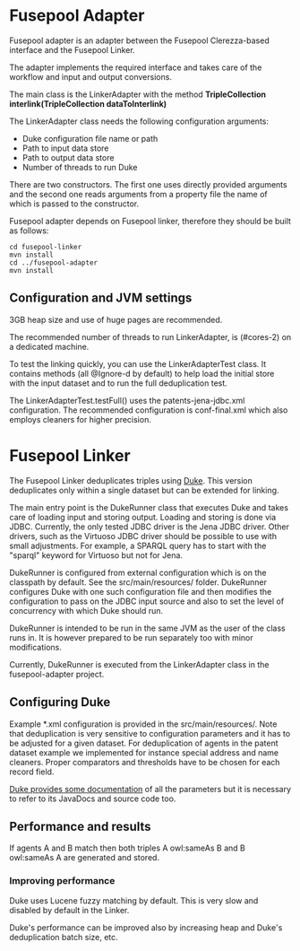 # Fusepool Adapter

Fusepool adapter is an adapter between the Fusepool Clerezza-based interface and the Fusepool Linker.

The adapter implements the required interface and takes care of the workflow and input and output conversions.

The main class is the LinkerAdapter with the method 
**TripleCollection interlink(TripleCollection dataToInterlink)**

The LinkerAdapter class needs the following configuration arguments:

*  Duke configuration file name or path
*  Path to input data store 
*  Path to output data store  
*  Number of threads to run Duke

There are two constructors. The first one uses directly provided arguments and the second one reads arguments 
from a property file the name of which is passed to the constructor.

Fusepool adapter depends on Fusepool linker, therefore they should be built as follows:

```
cd fusepool-linker
mvn install
cd ../fusepool-adapter
mvn install
```

## Configuration and JVM settings
3GB heap size and use of huge pages are recommended.

The recommended number of threads to run LinkerAdapter, is (#cores-2) on a dedicated machine. 

To test the linking quickly, you can use the LinkerAdapterTest class. It contains methods (all @Ignore-d by default)
to help load the initial store with the input dataset and to run the full deduplication test.

The LinkerAdapterTest.testFull() uses the patents-jena-jdbc.xml configuration. The recommended configuration is 
conf-final.xml which also employs cleaners for higher precision.

# Fusepool Linker

The Fusepool Linker deduplicates triples using [Duke][1]. This version 
deduplicates only within a single dataset but can be extended for linking.

The main entry point is the DukeRunner class that executes Duke and takes care of 
loading input and storing output. Loading and storing is done via JDBC. Currently,
the only tested JDBC driver is the Jena JDBC driver. Other drivers, such as the
Virtuoso JDBC driver should be possible to use with small adjustments. 
For example, a SPARQL query has to start with the "sparql" keyword for Virtuoso
but not for Jena. 

DukeRunner is configured from external configuration which is on the classpath by
default. See the src/main/resources/ folder. DukeRunner configures Duke with one
such configuration file and then modifies the configuration to pass on the JDBC
input source and also to set the level of concurrency with which Duke should run.

DukeRunner is intended to be run in the same JVM as the user of the class runs in.
It is however prepared to be run separately too with minor modifications.

Currently, DukeRunner is executed from the LinkerAdapter class in the 
fusepool-adapter project.

## Configuring Duke
Example *.xml configuration is provided in the src/main/resources/. Note that 
deduplication is very sensitive to configuration parameters and it has to be 
adjusted for a given dataset. For deduplication of agents in the patent dataset
example we implemented for instance special address and name cleaners. Proper
comparators and thresholds have to be chosen for each record field.

[Duke provides some documentation][2] of all the parameters but it is necessary to
refer to its JavaDocs and source code too. 

## Performance and results

If agents A and B match then both triples A owl:sameAs B and B owl:sameAs A are
generated and stored. 

### Improving performance
Duke uses Lucene fuzzy matching by default. This is very slow and disabled by 
default in the Linker. 

Duke's performance can be improved also by increasing heap and Duke's deduplication
batch size, etc. 

[1]: https://github.com/larsga/Duke
[2]: https://code.google.com/p/duke/
